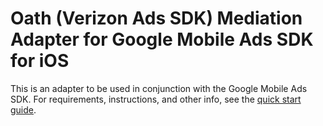 # Oath (Verizon Ads SDK) Mediation Adapter for Google Mobile Ads SDK for iOS

This is an adapter to be used in conjunction with the Google Mobile Ads SDK.
For requirements, instructions, and other info, see the
[quick start guide](https://firebase.google.com/docs/admob/ios/quick-start).
